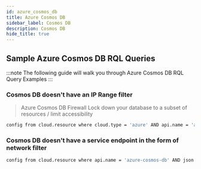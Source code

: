 ```yaml
---
id: azure_cosmos_db
title: Azure Cosmos DB
sidebar_label: Cosmos DB
description: Cosmos DB
hide_title: true
---
```


## Sample Azure Cosmos DB RQL Queries

:::note
The following guide will walk you through Azure Cosmos DB RQL Query Examples
:::

### Cosmos DB doesn't have an IP Range filter
> Azure Cosmos DB Firewall Lock down your database to a subset of resources / limit accessibility

```bash
config from cloud.resource where cloud.type = 'azure' AND api.name = 'azure-cosmos-db' AND json.rule = properties.ipRangeFilter is empty
```

### Cosmos DB doesn't have a service endpoint in the form of network filter

```bash
config from cloud.resource where api.name = 'azure-cosmos-db' AND json.rule = properties.isVirtualNetworkFilterEnabled is false
```